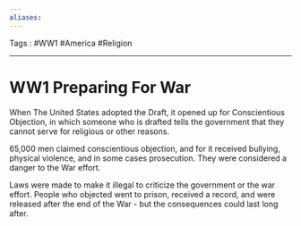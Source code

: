 ```yaml
---
aliases: 
---
```

Tags : #WW1 #America #Religion
___
# WW1 Preparing For War
When The United States adopted the Draft, it opened up for Conscientious Objection, in which someone who is drafted tells the government that they cannot serve for religious or other reasons. 

65,000 men claimed conscientious objection, and for it received bullying, physical violence, and in some cases prosecution. They were considered a danger to the War effort.

Laws were made to make it illegal to criticize the government or the war effort. People who objected went to prison, received a record, and were released after the end of the War - but the consequences could last long after.